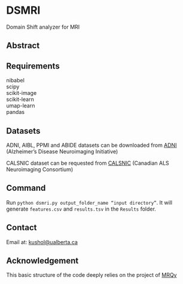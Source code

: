 # DSMRI
Domain Shift analyzer for MRI

## Abstract



## Requirements
nibabel  
scipy  
scikit-image  
scikit-learn  
umap-learn  
pandas  


## Datasets
ADNI, AIBL, PPMI and ABIDE datasets can be downloaded from [ADNI](http://adni.loni.usc.edu/) (Alzheimer’s Disease Neuroimaging Initiative)

CALSNIC dataset can be requested from [CALSNIC](https://calsnic.org/) (Canadian ALS Neuroimaging Consortium)


## Command
Run `python dsmri.py output_folder_name “input directory”`. It will generate `features.csv` and `results.tsv` in the `Results` folder.



## Contact
Email at: kushol@ualberta.ca

## Acknowledgement
This basic structure of the code deeply relies on the project of [MRQy](https://github.com/ccipd/MRQy)



